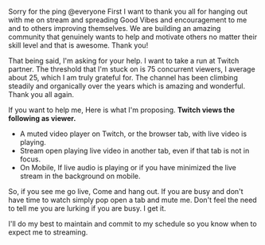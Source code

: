 Sorry for the ping @everyone First I want to thank you all for hanging out with me on stream and spreading Good Vibes and encouragement to me and to others improving themselves. We are building an amazing community that genuinely wants to help and motivate others no matter their skill level and that is awesome. Thank you!

That being said, I'm asking for your help. I want to take a run at Twitch partner. The threshold that I'm stuck on is 75 concurrent viewers, I average about 25, which I am truly grateful for. The channel has been climbing steadily and organically over the years which is amazing and wonderful. Thank you all again.

If you want to help me, Here is what I'm proposing. 
**Twitch views the following as viewer.**
- A muted video player on Twitch, or the browser tab, with live video is playing.
- Stream open playing live video in another tab, even if that tab is not in focus.
- On Mobile, If live audio is playing or if you have minimized the live stream in the background on mobile.

So, if you see me go live, Come and hang out. If you are busy and don't have time to watch simply pop open a tab and mute me. Don't feel the need to tell me you are lurking if you are busy. I get it. 

I'll do my best to maintain and commit to my schedule so you know when to expect me to streaming.